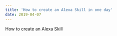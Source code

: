 ```yaml
---
title: 'How to create an Alexa Skill in one day'
date: 2019-04-07
---
```


How to create an Alexa Skill
